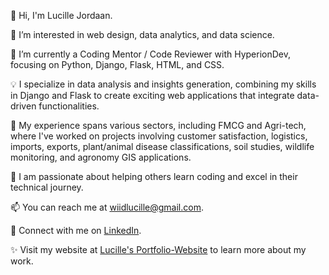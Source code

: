 👋 Hi, I'm Lucille Jordaan.

👀 I’m interested in web design, data analytics, and data science.

🌱 I’m currently a Coding Mentor / Code Reviewer with HyperionDev, focusing on Python, Django, Flask, HTML, and CSS.

💡 I specialize in data analysis and insights generation, combining my skills in Django and Flask to create exciting web applications that integrate data-driven functionalities.

💼 My experience spans various sectors, including FMCG and Agri-tech, where I've worked on projects involving customer satisfaction, logistics, imports, exports, plant/animal disease classifications, soil studies, wildlife monitoring, and agronomy GIS applications.

💬 I am passionate about helping others learn coding and excel in their technical journey.

📫 You can reach me at wiidlucille@gmail.com.

🔗 Connect with me on [LinkedIn](https://www.linkedin.com/in/lucillejordaan/).

✨ Visit my website at [Lucille's Portfolio-Website](https://lu-sketch.github.io/lucille_jordaan_portfolio/) to learn more about my work.

